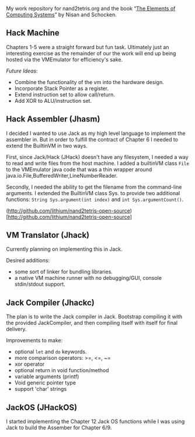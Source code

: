 
My work repository for nand2tetris.org and the book &ldquo;[The Elements of Computing Systems](http://www.amazon.com/gp/product/0262640686/ref=as_li_ss_tl?ie=UTF8&camp=1789&creative=390957&creativeASIN=0262640686&linkCode=as2&tag=hlidskialf-20)&rdquo; by Nisan and Schocken.


Hack Machine
------------

Chapters 1-5 were a straight forward but fun task.  Ultimately just an interesting exercise as the remainder of our the work will end up being hosted via the VMEmulator for efficiency's sake.

*Future Ideas*: 
* Combine the functionality of the vm into the hardware design.
* Incorporate Stack Pointer as a register.
* Extend instruction set to allow call/return.
* Add XOR to ALU/instruction set.


Hack Assembler (Jhasm)
----------------------
I decided I wanted to use Jack as my high level language to implement the assembler in.  But in order to fulfill the contract of Chapter 6 I needed to extend the BuiltinVM in two ways. 

First, since Jack/Hack (JHack) doesn't have any filesystem, I needed a way to read and write files from the host machine.  I added a builtinVM class ```File``` to the VMEmulator java code that was a thin wrapper around java.io.File,BufferedWriter,LineNumberReader. 

Secondly, I needed the ability to get the filename from the command-line arguments.  I extended the BuiltinVM class Sys. to provide two additional functions: ```String Sys.argument(int index)``` and ```int Sys.argumentCount()```.

(http://github.com/lithium/nand2tetris-open-source)[http://github.com/lithium/nand2tetris-open-source]

VM Translator (Jhack)
-------------
Currently planning on implementing this in Jack.

Desired additions:
 * some sort of linker for bundling libraries.
 * a native VM machine runner with no debugging/GUI, console stdin/stdout support.


Jack Compiler (Jhackc)
----
The plan is to write the Jack compiler in Jack. Bootstrap compiling it with the provided JackCompiler, and then compiling itself with itself for final delivery.


Improvements to make:
  * optional ```let``` and ```do``` keywords.
  * more comparison operators: >=, <=, ~=
  * xor operator
  * optional return in void function/method
  * variable arguments (printf)
  * Void generic pointer type
  * support 'char' strings


JackOS (JHackOS)
----------------

I started implementing the Chapter 12 Jack OS functions while I was using Jack to build the Assember for Chapter 6/9.  



